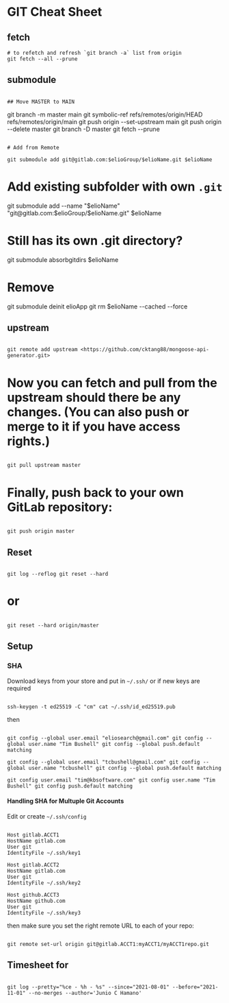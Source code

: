 # GIT Cheat Sheet

## fetch

```
# to refetch and refresh `git branch -a` list from origin
git fetch --all --prune
```

## submodule

```

## Move MASTER to MAIN

```
git branch -m master main
git symbolic-ref refs/remotes/origin/HEAD refs/remotes/origin/main
git push origin --set-upstream main
git push origin --delete master
git branch -D master
git fetch --prune
```

# Add from Remote

git submodule add git@gitlab.com:$elioGroup/$elioName.git $elioName

```

# Add existing subfolder with own `.git`

git submodule add --name "$elioName" "git@gitlab.com:$elioGroup/$elioName.git" $elioName

# Still has its own .git directory?

git submodule absorbgitdirs $elioName

# Remove

git submodule deinit elioApp git rm $elioName --cached --force

## upstream

```

git remote add upstream <https://github.com/cktang88/mongoose-api-generator.git>

```

# Now you can fetch and pull from the upstream should there be any changes. (You can also push or merge to it if you have access rights.)

```

git pull upstream master

```

# Finally, push back to your own GitLab repository:

```

git push origin master

```

## Reset

```

git log --reflog git reset --hard

```

# or

```

git reset --hard origin/master

```

## Setup

### SHA

Download keys from your store and put in `~/.ssh/` or if new keys are required

```

ssh-keygen -t ed25519 -C "cm" cat ~/.ssh/id_ed25519.pub

```

then

```

git config --global user.email "eliosearch@gmail.com" git config --global user.name "Tim Bushell" git config --global push.default matching

git config --global user.email "tcbushell@gmail.com" git config --global user.name "tcbushell" git config --global push.default matching

git config user.email "tim@kbsoftware.com" git config user.name "Tim Bushell" git config push.default matching

```

#### Handling SHA for Multuple Git Accounts

Edit or create `~/.ssh/config`

```

Host gitlab.ACCT1
HostName gitlab.com
User git
IdentityFile ~/.ssh/key1

Host gitlab.ACCT2
HostName gitlab.com
User git
IdentityFile ~/.ssh/key2

Host github.ACCT3
HostName github.com
User git
IdentityFile ~/.ssh/key3

```

then make sure you set the right remote URL to each of your repo:

```

git remote set-url origin git@gitlab.ACCT1:myACCT1/myACCT1repo.git

```

## Timesheet for

```

git log --pretty="%ce - %h - %s" --since="2021-08-01" --before="2021-11-01" --no-merges --author='Junio C Hamano'

```


##

```
